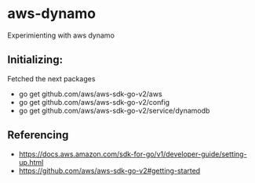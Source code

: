 # aws-dynamo
Experimienting with aws dynamo

## Initializing:

Fetched the next packages
* go get github.com/aws/aws-sdk-go-v2/aws
* go get github.com/aws/aws-sdk-go-v2/config
* go get github.com/aws/aws-sdk-go-v2/service/dynamodb


## Referencing 
* https://docs.aws.amazon.com/sdk-for-go/v1/developer-guide/setting-up.html
* https://github.com/aws/aws-sdk-go-v2#getting-started